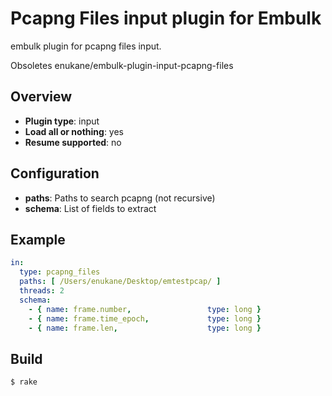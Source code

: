 # Pcapng Files input plugin for Embulk

embulk plugin for pcapng files input.

Obsoletes enukane/embulk-plugin-input-pcapng-files

## Overview

* **Plugin type**: input
* **Load all or nothing**: yes
* **Resume supported**: no

## Configuration

- **paths**: Paths to search pcapng (not recursive)
- **schema**: List of fields to extract

## Example

```yaml
in:
  type: pcapng_files
  paths: [ /Users/enukane/Desktop/emtestpcap/ ]
  threads: 2
  schema:
    - { name: frame.number,                 type: long }
    - { name: frame.time_epoch,             type: long }
    - { name: frame.len,                    type: long }
```

## Build

```
$ rake
```
